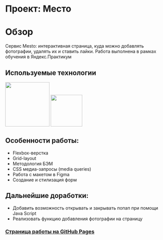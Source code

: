 # Проект: Место

# Обзор

Cервис Mesto: интерактивная страница, куда можно добавлять фотографии, удалять их и ставить лайки. Работа выполнена в рамках обучения в Яндекс.Практикум

## Используемые технологии
<img src="https://upload.wikimedia.org/wikipedia/commons/6/61/HTML5_logo_and_wordmark.svg" width="140px" height="auto"> <img src="https://upload.wikimedia.org/wikipedia/commons/3/3d/CSS.3.svg" width="100px" height="auto">

## Особенности работы:
* Flexbox-верстка
* Grid-layout
* Методология БЭМ
* CSS медиа-запросы (media queries)
* Работа с макетом в Figma
* Создание и стилизация форм

## Дальнейшие доработки:
* Добавить возможность открывать и закрывать попап при помощи Java Script
* Реализовать функцию добавления фотографии на страницу

### <a href="https://ruslanaf.github.io/mesto-project/" target="_blank">Страница работы на GitHub Pages</a>
